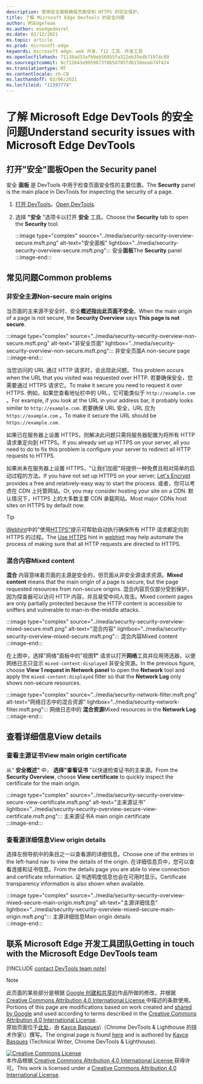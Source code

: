 ```yaml
---
description: 使用安全面板确保页面受到 HTTPS 的完全保护。
title: 了解 Microsoft Edge DevTools 的安全问题
author: MSEdgeTeam
ms.author: msedgedevrel
ms.date: 02/12/2021
ms.topic: article
ms.prod: microsoft-edge
keywords: microsoft edge、web 开发、f12 工具、开发工具
ms.openlocfilehash: 71138ad33afb9eb56055fa522eb35edb71974c89
ms.sourcegitcommit: 6cf12643e9959873f8b5d785fd6158eeab74f424
ms.translationtype: MT
ms.contentlocale: zh-CN
ms.lasthandoff: 03/06/2021
ms.locfileid: "11397774"
---
```

<!-- Copyright Kayce Basques 

   Licensed under the Apache License, Version 2.0 (the "License");
   you may not use this file except in compliance with the License.
   You may obtain a copy of the License at

       https://www.apache.org/licenses/LICENSE-2.0

   Unless required by applicable law or agreed to in writing, software
   distributed under the License is distributed on an "AS IS" BASIS,
   WITHOUT WARRANTIES OR CONDITIONS OF ANY KIND, either express or implied.
   See the License for the specific language governing permissions and
   limitations under the License.  -->  

# <a name="understand-security-issues-with-microsoft-edge-devtools"></a><span data-ttu-id="ed4e5-104">了解 Microsoft Edge DevTools 的安全问题</span><span class="sxs-lookup"><span data-stu-id="ed4e5-104">Understand security issues with Microsoft Edge DevTools</span></span>  

  

<!--Use the **Security** Panel in [Microsoft Edge DevTools][MicrosoftEdgeDevTools] to make sure HTTPS is properly implemented on a page.  Navigate to **Why HTTPS Matters** to learn why every website should be protected with HTTPS, even sites that do not handle sensitive user data.  -->  

<!--todo: add section when why-https is available -->  

## <a name="open-the-security-panel"></a><span data-ttu-id="ed4e5-105">打开"安全"面板</span><span class="sxs-lookup"><span data-stu-id="ed4e5-105">Open the Security panel</span></span>  

<span data-ttu-id="ed4e5-106">安全 **面板** 是 DevTools 中用于检查页面安全性的主要位置。</span><span class="sxs-lookup"><span data-stu-id="ed4e5-106">The **Security** panel is the main place in DevTools for inspecting the security of a page.</span></span>  

1.  <span data-ttu-id="ed4e5-107">[打开 DevTools][DevToolsOpen]。</span><span class="sxs-lookup"><span data-stu-id="ed4e5-107">[Open DevTools][DevToolsOpen].</span></span>  
1.  <span data-ttu-id="ed4e5-108">选择 **"安全** "选项卡以打开 **安全** 工具。</span><span class="sxs-lookup"><span data-stu-id="ed4e5-108">Choose the **Security** tab to open the **Security** tool.</span></span>  
    
    :::image type="complex" source="../media/security-security-overview-secure.msft.png" alt-text="安全面板" lightbox="../media/security-security-overview-secure.msft.png":::
       <span data-ttu-id="ed4e5-110">安全**面板**</span><span class="sxs-lookup"><span data-stu-id="ed4e5-110">The **Security** panel</span></span>  
    :::image-end:::  
    
## <a name="common-problems"></a><span data-ttu-id="ed4e5-111">常见问题</span><span class="sxs-lookup"><span data-stu-id="ed4e5-111">Common problems</span></span>  

### <a name="non-secure-main-origins"></a><span data-ttu-id="ed4e5-112">非安全主源</span><span class="sxs-lookup"><span data-stu-id="ed4e5-112">Non-secure main origins</span></span>  

<span data-ttu-id="ed4e5-113">当页面的主来源不安全时，安全**概述指出此页面不安全**。</span><span class="sxs-lookup"><span data-stu-id="ed4e5-113">When the main origin of a page is not secure, the **Security Overview** says **This page is not secure**.</span></span>  

:::image type="complex" source="../media/security-security-overview-non-secure.msft.png" alt-text="非安全页面" lightbox="../media/security-security-overview-non-secure.msft.png":::
   <span data-ttu-id="ed4e5-115">非安全页面</span><span class="sxs-lookup"><span data-stu-id="ed4e5-115">A non-secure page</span></span>  
:::image-end:::  

<span data-ttu-id="ed4e5-116">当您访问的 URL 通过 HTTP 请求时，会出现此问题。</span><span class="sxs-lookup"><span data-stu-id="ed4e5-116">This problem occurs when the URL that you visited was requested over HTTP.</span></span>  <span data-ttu-id="ed4e5-117">若要确保安全，您需要通过 HTTPS 请求它。</span><span class="sxs-lookup"><span data-stu-id="ed4e5-117">To make it secure you need to request it over HTTPS.</span></span>  <span data-ttu-id="ed4e5-118">例如，如果您查看地址栏中的 URL，它可能类似于 `http://example.com` 。</span><span class="sxs-lookup"><span data-stu-id="ed4e5-118">For example, if you look at the URL in your address bar, it probably looks similar to `http://example.com`.</span></span>  <span data-ttu-id="ed4e5-119">若要确保 URL 安全，URL 应为 `https://example.com` 。</span><span class="sxs-lookup"><span data-stu-id="ed4e5-119">To make it secure the URL should be `https://example.com`.</span></span>  

<span data-ttu-id="ed4e5-120">如果已在服务器上设置 HTTPS，则解决此问题只需将服务器配置为将所有 HTTP 请求重定向到 HTTPS。</span><span class="sxs-lookup"><span data-stu-id="ed4e5-120">If you already set up HTTPS on your server, all you need to do to fix this problem is configure your server to redirect all HTTP requests to HTTPS.</span></span>  

<span data-ttu-id="ed4e5-121">如果尚未在服务器上设置 HTTPS，"让我们加密"[][LetsEncrypt]将提供一种免费且相对简单的启动过程的方法。</span><span class="sxs-lookup"><span data-stu-id="ed4e5-121">If you have not set up HTTPS on your server, [Let's Encrypt][LetsEncrypt] provides a free and relatively-easy way to start the process.</span></span>  <span data-ttu-id="ed4e5-122">或者，你可以考虑在 CDN 上托管网站。</span><span class="sxs-lookup"><span data-stu-id="ed4e5-122">Or, you may consider hosting your site on a CDN.</span></span>  <span data-ttu-id="ed4e5-123">默认情况下，HTTPS 上的大多数主要 CDN 承载网站。</span><span class="sxs-lookup"><span data-stu-id="ed4e5-123">Most major CDNs host sites on HTTPS by default now.</span></span>  

> [!TIP]
> <span data-ttu-id="ed4e5-124">[Webhint][Webhint]中的"使用[HTTPS"][WebhintUseHttps]提示可帮助自动执行确保所有 HTTP 请求都定向到 HTTPS 的过程。</span><span class="sxs-lookup"><span data-stu-id="ed4e5-124">The [Use HTTPS][WebhintUseHttps] hint in [webhint][Webhint] may help automate the process of making sure that all HTTP requests are directed to HTTPS.</span></span>  

### <a name="mixed-content"></a><span data-ttu-id="ed4e5-125">混合内容</span><span class="sxs-lookup"><span data-stu-id="ed4e5-125">Mixed content</span></span>  

<span data-ttu-id="ed4e5-126">**混合** 内容意味着页面的主源是安全的，但页面从非安全源请求资源。</span><span class="sxs-lookup"><span data-stu-id="ed4e5-126">**Mixed content** means that the main origin of a page is secure, but the page requested resources from non-secure origins.</span></span>  <span data-ttu-id="ed4e5-127">混合内容页仅部分受到保护，因为探查器可以访问 HTTP 内容，并且易受中间人攻击。</span><span class="sxs-lookup"><span data-stu-id="ed4e5-127">Mixed content pages are only partially protected because the HTTP content is accessible to sniffers and vulnerable to man-in-the-middle attacks.</span></span>  

:::image type="complex" source="../media/security-security-overview-mixed-secure.msft.png" alt-text="混合内容" lightbox="../media/security-security-overview-mixed-secure.msft.png":::
   <span data-ttu-id="ed4e5-129">混合内容</span><span class="sxs-lookup"><span data-stu-id="ed4e5-129">Mixed content</span></span>  
:::image-end:::  

<span data-ttu-id="ed4e5-130">在上图中，选择"网络"面板中的"视图**1"** 请求以打开**网络**工具并应用筛选器，以便网络日志只显示 `mixed-content:displayed`  非安全资源。</span><span class="sxs-lookup"><span data-stu-id="ed4e5-130">In the previous figure, choose **View 1 request in Network panel** to open the **Network** tool and apply the `mixed-content:displayed` filter so that the **Network Log** only shows non-secure resources.</span></span>  

:::image type="complex" source="../media/security-network-filter.msft.png" alt-text="网络日志中的混合资源" lightbox="../media/security-network-filter.msft.png":::
   <span data-ttu-id="ed4e5-132">网络日志中的 **混合资源**</span><span class="sxs-lookup"><span data-stu-id="ed4e5-132">Mixed resources in the **Network Log**</span></span>  
:::image-end:::  

## <a name="view-details"></a><span data-ttu-id="ed4e5-133">查看详细信息</span><span class="sxs-lookup"><span data-stu-id="ed4e5-133">View details</span></span>  

### <a name="view-main-origin-certificate"></a><span data-ttu-id="ed4e5-134">查看主源证书</span><span class="sxs-lookup"><span data-stu-id="ed4e5-134">View main origin certificate</span></span>  

<span data-ttu-id="ed4e5-135">从" **安全概述"** 中， **选择"查看证书** "以快速检查证书的主来源。</span><span class="sxs-lookup"><span data-stu-id="ed4e5-135">From the **Security Overview**, choose **View certificate** to quickly inspect the certificate for the main origin.</span></span>  

:::image type="complex" source="../media/security-security-overview-secure-view-certificate.msft.png" alt-text="主来源证书" lightbox="../media/security-security-overview-secure-view-certificate.msft.png":::
   <span data-ttu-id="ed4e5-137">主来源证书</span><span class="sxs-lookup"><span data-stu-id="ed4e5-137">A main origin certificate</span></span>  
:::image-end:::  

### <a name="view-origin-details"></a><span data-ttu-id="ed4e5-138">查看源详细信息</span><span class="sxs-lookup"><span data-stu-id="ed4e5-138">View origin details</span></span>  

<span data-ttu-id="ed4e5-139">选择左侧导航中的条目之一以查看源的详细信息。</span><span class="sxs-lookup"><span data-stu-id="ed4e5-139">Choose one of the entries in the left-hand nav to view the details of the origin.</span></span>  <span data-ttu-id="ed4e5-140">在详细信息页中，您可以查看连接和证书信息。</span><span class="sxs-lookup"><span data-stu-id="ed4e5-140">From the details page you are able to view connection and certificate information.</span></span>  <span data-ttu-id="ed4e5-141">证书透明度信息也会在可用时显示。</span><span class="sxs-lookup"><span data-stu-id="ed4e5-141">Certificate transparency information is also shown when available.</span></span>  

:::image type="complex" source="../media/security-security-overview-mixed-secure-main-origin.msft.png" alt-text="主源详细信息" lightbox="../media/security-security-overview-mixed-secure-main-origin.msft.png":::
   <span data-ttu-id="ed4e5-143">主源详细信息</span><span class="sxs-lookup"><span data-stu-id="ed4e5-143">Main origin details</span></span>  
:::image-end:::  

## <a name="getting-in-touch-with-the-microsoft-edge-devtools-team"></a><span data-ttu-id="ed4e5-144">联系 Microsoft Edge 开发工具团队</span><span class="sxs-lookup"><span data-stu-id="ed4e5-144">Getting in touch with the Microsoft Edge DevTools team</span></span>  

[!INCLUDE [contact DevTools team note](../includes/contact-devtools-team-note.md)]  

<!-- links -->  

[MicrosoftEdgeDevTools]: ../../devtools-guide-chromium/index.md "Microsoft Edge (Chromium) 开发人员工具|Microsoft Docs"  
[DevToolsOpen]: ../open/index.md "打开 Microsoft Edge DevTools | Microsoft Docs"  

[LetsEncrypt]: https://letsencrypt.org "让我们加密 - 免费 SSL/TLS 证书"  

[Webhint]: https://webhint.io "webhint"  
[WebhintUseHttps]: https://webhint.io/docs/user-guide/hints/hint-https-only "使用 HTTPS |webhint 文档"  

<!--[mixed]: /web/fundamentals/security/prevent-mixed-content/what-is-mixed-content ""  -->

> [!NOTE]
> <span data-ttu-id="ed4e5-150">此页面的某些部分是根据 [Google 创建和共享的][GoogleSitePolicies]作品所做的修改，并根据[ Creative Commons Attribution 4.0 International License ][CCA4IL]中描述的条款使用。</span><span class="sxs-lookup"><span data-stu-id="ed4e5-150">Portions of this page are modifications based on work created and [shared by Google][GoogleSitePolicies] and used according to terms described in the [Creative Commons Attribution 4.0 International License][CCA4IL].</span></span>  
> <span data-ttu-id="ed4e5-151">原始页面位于[此处](https://developers.google.com/web/tools/chrome-devtools/security/index)，由 [Kayce Basques][KayceBasques]\（Chrome DevTools \& Lighthouse 的技术作家\）撰写。</span><span class="sxs-lookup"><span data-stu-id="ed4e5-151">The original page is found [here](https://developers.google.com/web/tools/chrome-devtools/security/index) and is authored by [Kayce Basques][KayceBasques] \(Technical Writer, Chrome DevTools \& Lighthouse\).</span></span>  

[![Creative Commons License][CCby4Image]][CCA4IL]  
<span data-ttu-id="ed4e5-153">本作品根据[ Creative Commons Attribution 4.0 International License ][CCA4IL]获得许可。</span><span class="sxs-lookup"><span data-stu-id="ed4e5-153">This work is licensed under a [Creative Commons Attribution 4.0 International License][CCA4IL].</span></span>  

[CCA4IL]: https://creativecommons.org/licenses/by/4.0  
[CCby4Image]: https://i.creativecommons.org/l/by/4.0/88x31.png  
[GoogleSitePolicies]: https://developers.google.com/terms/site-policies  
[KayceBasques]: https://developers.google.com/web/resources/contributors/kaycebasques  
